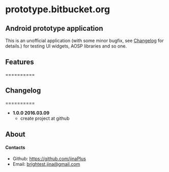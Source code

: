 # prototype.bitbucket.org

Android prototype application
----------
This is an unofficial application (with some minor bugfix, see [Changelog](#changelog) for details.) for testing UI widgets, AOSP libraries and so one.

## Features
==========

## Changelog
==========
* **1.0.0  2016.03.09** 
    * create project at github


## About

#### Contacts

* Github: <https://github.com/jinaPlus>
* Email: [brightest.jina@gmail.com](mailto:brightest.jina@gmail.com)
